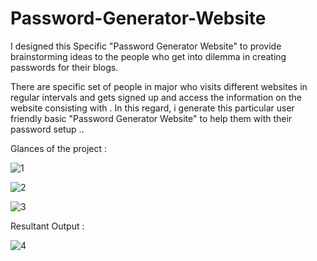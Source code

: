 # Password-Generator-Website
I designed this Specific "Password Generator Website" to provide brainstorming ideas to the people who get into dilemma in creating passwords for their blogs.

There are specific set of people in major who visits different websites in regular intervals and gets signed up and access the information on the website consisting with . In this regard, i generate this particular user friendly basic "Password Generator Website" to help them with their password setup ..

Glances of the project :


![1](https://user-images.githubusercontent.com/131111712/232670626-e0cba74d-93d9-4d39-9339-375959537c21.png)


![2](https://user-images.githubusercontent.com/131111712/232670742-25644b69-2b7e-47fb-b7a4-5733c80d9210.png)


![3](https://user-images.githubusercontent.com/131111712/232670846-109c9538-a581-4b3c-9a33-2e1771af1bf6.png)



Resultant Output :


![4](https://user-images.githubusercontent.com/131111712/232671001-dc7596b8-84c9-4ddf-a6af-cea31d7b4335.png)




